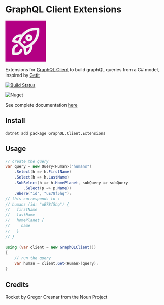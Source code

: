 # GraphQL Client Extensions

![logo](https://raw.githubusercontent.com/charlesdevandiere/graphql-client-extensions/master/logo.png)

Extensions for [GraphQL.Client](https://github.com/graphql-dotnet/graphql-client) to build graphQL queries from a C# model, inspired by [Getit](https://github.com/Revmaker/Getit)

[![Build Status](https://charlesdevandiere.visualstudio.com/charlesdevandiere/_apis/build/status/charlesdevandiere.graphql-client-extensions?branchName=master)](https://charlesdevandiere.visualstudio.com/charlesdevandiere/_build/latest?definitionId=1&branchName=master)

![Nuget](https://img.shields.io/nuget/v/GraphQL.Client.Extensions.svg?color=blue&logo=nuget)

See complete documentation [here](https://charlesdevandiere.github.io/graphql-client-extensions/)

## Install

```batch
dotnet add package GraphQL.Client.Extensions
```

## Usage

```csharp
// create the query
var query = new Query<Human>("humans")
    .Select(h => h.FirstName)
    .Select(h => h.LastName)
    .SubSelect(h => h.HomePlanet, subQuery => subQuery
        .Select(p => p.Name))
    .Where("id", "uE78f5hq");
// this corresponds to :
// humans (id: "uE78f5hq") {
//   firstName
//   lastName
//   homePlanet {
//     name
//   }
// }

using (var client = new GraphQLClient())
{
    // run the query
    var human = client.Get<Human>(query);
}
```

## Credits

Rocket by Gregor Cresnar from the Noun Project

